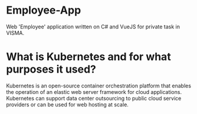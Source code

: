 # Employee-App

Web 'Employee' application written on C# and VueJS for private task in VISMA.


# What is Kubernetes and for what purposes it used?

Kubernetes is an open-source container orchestration platform that enables the operation of an elastic web server framework for cloud applications. 
Kubernetes can support data center outsourcing to public cloud service providers or can be used for web hosting at scale.
